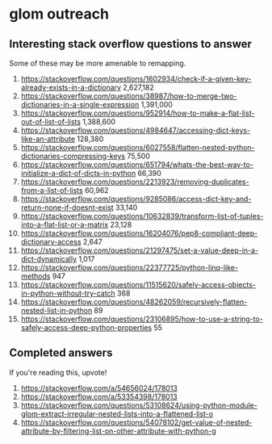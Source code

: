 # glom outreach

## Interesting stack overflow questions to answer

Some of these may be more amenable to remapping.

1. https://stackoverflow.com/questions/1602934/check-if-a-given-key-already-exists-in-a-dictionary 2,627,182
1. https://stackoverflow.com/questions/38987/how-to-merge-two-dictionaries-in-a-single-expression 1,391,000
1. https://stackoverflow.com/questions/952914/how-to-make-a-flat-list-out-of-list-of-lists 1,388,600
1. https://stackoverflow.com/questions/4984647/accessing-dict-keys-like-an-attribute 128,380
1. https://stackoverflow.com/questions/6027558/flatten-nested-python-dictionaries-compressing-keys 75,500
1. https://stackoverflow.com/questions/651794/whats-the-best-way-to-initialize-a-dict-of-dicts-in-python 66,390
1. https://stackoverflow.com/questions/2213923/removing-duplicates-from-a-list-of-lists 60,962
1. https://stackoverflow.com/questions/9285086/access-dict-key-and-return-none-if-doesnt-exist 33,140
1. https://stackoverflow.com/questions/10632839/transform-list-of-tuples-into-a-flat-list-or-a-matrix 23,128
1. https://stackoverflow.com/questions/16204076/pep8-compliant-deep-dictionary-access 2,647
1. https://stackoverflow.com/questions/21297475/set-a-value-deep-in-a-dict-dynamically 1,017
1. https://stackoverflow.com/questions/22377725/python-linq-like-methods 947
1. https://stackoverflow.com/questions/11515620/safely-access-objects-in-python-without-try-catch 368
1. https://stackoverflow.com/questions/48262059/recursively-flatten-nested-list-in-python 89
1. https://stackoverflow.com/questions/23106895/how-to-use-a-string-to-safely-access-deep-python-properties 55

## Completed answers

If you're reading this, upvote!

1. https://stackoverflow.com/a/54656024/178013
1. https://stackoverflow.com/a/53354398/178013
1. https://stackoverflow.com/questions/53108624/using-python-module-glom-extract-irregular-nested-lists-into-a-flattened-list-o
1. https://stackoverflow.com/questions/54078102/get-value-of-nested-attribute-by-filtering-list-on-other-attribute-with-python-g
